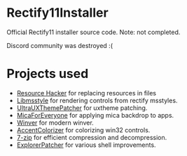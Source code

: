 # Rectify11Installer
Official Rectify11 installer source code. Note: not completed. 

Discord community was destroyed :(

# Projects used
 - [Resource Hacker](http://www.angusj.com/resourcehacker/) for replacing resources in files
 - [Libmsstyle](https://github.com/nptr/msstyleEditor) for rendering controls from rectify msstyles.
 - [UltraUXThemePatcher](https://mhoefs.eu/software_uxtheme.php) for uxtheme patching.
 - [MicaForEveryone](https://github.com/MicaForEveryone/MicaForEveryone) for applying mica backdrop to apps.
 - [Winver](https://github.com/rounk-ctrl/Winver) for modern winver.
 - [AccentColorizer](https://github.com/krlvm/AccentColorizer) for colorizing win32 controls.
 - [7-zip](https://7-zip.org/) for efficient compression and decompression.
 - [ExplorerPatcher](https://github.com/valinet/ExplorerPatcher) for various shell improvements.
